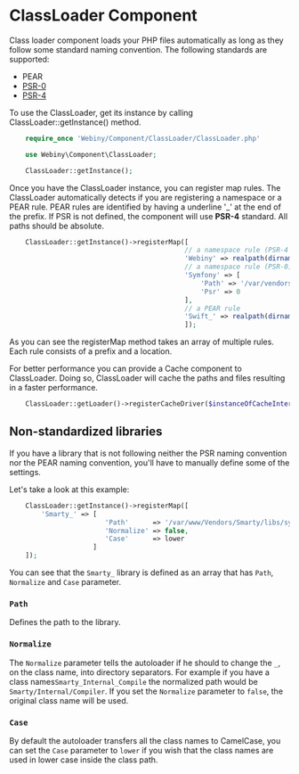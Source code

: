 ClassLoader Component
=====================
Class loader component loads your PHP files automatically as long as they follow some standard naming convention.
The following standards are supported:
- PEAR
- [PSR-0](https://github.com/php-fig/fig-standards/blob/master/accepted/PSR-0.md)
- [PSR-4](https://github.com/php-fig/fig-standards/blob/master/accepted/PSR-4-autoloader.md)

To use the ClassLoader, get its instance by calling ClassLoader::getInstance() method.

```php
    require_once 'Webiny/Component/ClassLoader/ClassLoader.php'

    use Webiny\Component\ClassLoader;

    ClassLoader::getInstance();
```

Once you have the ClassLoader instance, you can register map rules. The ClassLoader automatically detects if you are
registering a namespace or a PEAR rule. PEAR rules are identified by having a underline '_' at the end of the prefix.
If PSR is not defined, the component will use **PSR-4** standard. All paths should be absolute.

```php
    ClassLoader::getInstance()->registerMap([
    										// a namespace rule (PSR-4 - default)
    										'Webiny' => realpath(dirname(__FILE__)).'/library/Webiny',
    										// a namespace rule (PSR-0)
    										'Symfony' => [
    										    'Path' => '/var/vendors/Symfony',
    										    'Psr' => 0
    										],
    										// a PEAR rule
    										'Swift_' => realpath(dirname(__FILE__)).'/library/Swift',
    										]);
```

As you can see the registerMap method takes an array of multiple rules. Each rule consists of a prefix and a location.

For better performance you can provide a Cache component to ClassLoader. Doing so, ClassLoader will cache the paths and
files resulting in a faster performance.

```php
    ClassLoader::getLoader()->registerCacheDriver($instanceOfCacheInterface);
```

## Non-standardized libraries

If you have a library that is not following neither the PSR naming convention nor the PEAR naming convention, you'll
have to manually define some of the settings.

Let's take a look at this example:
```php
    ClassLoader::getInstance()->registerMap([
        'Smarty_' => [
                        'Path'      => '/var/www/Vendors/Smarty/libs/sysplugins',
                        'Normalize' => false,
                        'Case'      => lower
                     ]
    ]);
```

You can see that the `Smarty_` library is defined as an array that has `Path`, `Normalize` and `Case` parameter.

### `Path`

Defines the path to the library.

### `Normalize`

The `Normalize` parameter tells the autoloader if he should to change the `_`, on the class name, into directory separators.
For example if you have a class names`Smarty_Internal_Compile` the normalized path would be `Smarty/Internal/Compiler`.
If you set the `Normalize` parameter to `false`, the original class name will be used.

### `Case`

By default the autoloader transfers all the class names to CamelCase, you can set the `Case` parameter to `lower` if
you wish that the class names are used in lower case inside the class path.